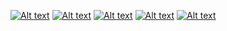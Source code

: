 [![Alt text](https://img.youtube.com/vi/EKFnIImFU-k/0.jpg)](https://www.youtube.com/watch?v=EKFnIImFU-k "LEFTLOVERS")
[![Alt text](https://img.youtube.com/vi/qambOh18jj0/0.jpg)](https://www.youtube.com/watch?v=qambOh18jj0 "NIGHTMARES")
[![Alt text](https://img.youtube.com/vi/qgRIEg3jISM/0.jpg)](https://www.youtube.com/watch?v=qgRIEg3jISM "PLAY MY MIND")
[![Alt text](https://img.youtube.com/vi/-J8jhnwHOUc/0.jpg)](https://www.youtube.com/watch?v=-J8jhnwHOUc "OH YEAH HEY")
[![Alt text](https://img.youtube.com/vi/wZj6cHFvKF8/0.jpg)](https://www.youtube.com/watch?v=wZj6cHFvKF8 "MY MOTHER'S SOFTENER")
